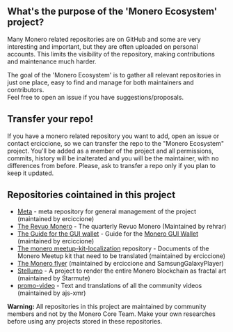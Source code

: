 ## What's the purpose of the 'Monero Ecosystem' project?
Many Monero related repositories are on GitHub and some are very interesting and important, but they are often uploaded on personal accounts. This limits the visibility of the repository, making contributions and maintenance much harder.
&nbsp;

The goal of the 'Monero Ecosystem' is to gather all relevant repositories in just one place, easy to find and manage for both maintainers and contributors.    
Feel free to open an issue if you have suggestions/proposals.


## Transfer your repo!
If you have a monero related repository you want to add, open an issue or contact erciccione, so we can transfer the repo to the "Monero Ecosystem" project. You'll be added as a member of the project and all permissions, commits, history will be inalterated and you will be the maintainer, with no differences from before. Please, ask to transfer a repo only if you plan to keep it updated.

## Repositories cointained in this project

+ [Meta](https://github.com/monero-ecosystem/meta) - meta repository for general management of the project (maintained by erciccione)
+ [The Revuo Monero](https://github.com/monero-ecosystem/Revuo-Monero) - The quarterly Revuo Monero (Maintained by rehrar)
+ [The Guide for the GUI wallet](https://github.com/monero-ecosystem/monero-GUI-guide) - Guide for the [Monero GUI Wallet](https://github.com/monero-project/monero-gui) (maintained by erciccione)
+ [The monero meetup-kit-localization](https://github.com/monero-ecosystem/monero-meetup-kit-localization) repository - Documents of the Monero Meetup kit that need to be translated (maintained by erciccione)
+ [The Monero flyer](https://github.com/monero-ecosystem/Monero-flyer) (maintained by erciccione and SamsungGalaxyPlayer)
+ [Stellumo](https://github.com/monero-ecosystem/Stellumo) -  A project to render the entire Monero blockchain as fractal art (maintained by Starmute)
+ [promo-video](https://github.com/monero-ecosystem/promo-video) - Text and translations of all the community videos (maintained by ajs-xmr)
&nbsp;

**Warning:** All repositories in this project are maintained by community members and not by the Monero Core Team. Make your own researches before using any projects stored in these repositories.
